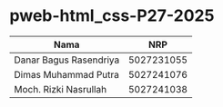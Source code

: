# pweb-html_css-P27-2025
|             Nama              |     NRP    |
|-------------------------------|------------|
| Danar Bagus Rasendriya        | 5027231055 |
| Dimas Muhammad Putra          | 5027241076 |
| Moch. Rizki Nasrullah         | 5027241038 |
